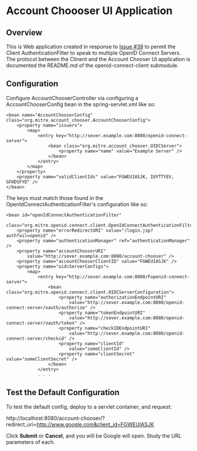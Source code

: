 # Account Choooser UI Application

## Overview

This is Web application created in response to [Issue #39] to permit the Client AuthenticationFilter to speak to multiple OpenID Connect Servers.  The protocol between the Clinent and the Account Chooser UI application is documented the README.md of the openid-connect-client submodule.


## Configuration

Configure AccountChooserController via configuring a AccountChooserConfig bean in the  spring-servlet.xml like so:

	<bean name="AccountChooserConfig" class="org.mitre.account_chooser.AccountChooserConfig">
		<property name="issuers">
			<map>
				<entry key="http://sever.example.com:8080/openid-connect-server">
					<bean class="org.mitre.account_chooser.OIDCServer">
						<property name="name" value="Example Server" />
					</bean>
				</entry>
			</map>
		</property>
		<property name="validClientIds" value="FGWEUIASJK, IUYTTYEV, GFHDSFYD" />
	</bean>
 

The keys must match those found in the OpenIdConnectAuthenticationFilter's configuration like so:

	<bean id="openIdConnectAuthenticationFilter"
		class="org.mitre.openid.connect.client.OpenIdConnectAuthenticationFilter">
		<property name="errorRedirectURI" value="/login.jsp?authfail=openid" /> 
		<property name="authenticationManager" ref="authenticationManager" />
		<property name="accountChooserURI"
			value="http://sever.example.com:8080/account-chooser" />
		<property name="accountChooserClientID" value="FGWEUIASJK" />
		<property name="oidcServerConfigs">
			<map>
				<entry key="http://sever.example.com:8080/Fopenid-connect-server">
					<bean class="org.mitre.openid.connect.client.OIDCServerConfiguration">
						<property name="authorizationEndpointURI" 
							value="http://sever.example.com:8080/openid-connect-server/oauth/authorize" />
						<property name="tokenEndpointURI" 
							value="http://sever.example.com:8080/openid-connect-server/oauth/token" />
						<property name="checkIDEndpointURI" 
							value="http://sever.example.com:8080/openid-connect-server/checkid" />
						<property name="clientId" 
							value="someClientId" /> 
						<property name="clientSecret" value="someClientSecret" />
					</bean>
				</entry>
				. . . 


## Test the Default Configuration
				
To test the default config, deploy to a servlet container, and request:

http://localhost:8080/account-chooser/?redirect_uri=http://www.google.com&client_id=FGWEUIASJK

Click **Submit** or **Cancel**, and you will be Google will open.  Study the URL parameters of each.

[Issue #39]: http://github.com/jricher/OpenID-Connect-Java-Spring-Server/issues/39 "Issue #39 -- Multiple Point Client"
